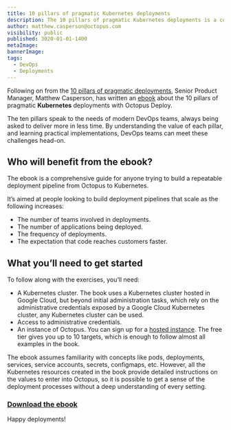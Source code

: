 ```yaml
---
title: 10 pillars of pragmatic Kubernetes deployments
description: The 10 pillars of pragmatic Kubernetes deployments is a comprehensive guide to building a repeatable deployment pipeline from Octopus to Kubernetes. Download the ebook. 
author: matthew.casperson@octopus.com
visibility: public
published: 3020-01-01-1400
metaImage: 
bannerImage: 
tags:
  - DevOps
  - Deployments
---
```


Following on from the [10 pillars of pragmatic deployments](https://octopus.com/blog/ten-pillars-of-pragmatic-deployments), Senior Product Manager, Matthew Casperson, has written an [ebook](https://github.com/OctopusDeploy/TenPillarsK8s/releases/latest) about the 10 pillars of pragmatic **Kubernetes** deployments with Octopus Deploy.

The ten pillars speak to the needs of modern DevOps teams, always being asked to deliver more in less time. By understanding the value of each pillar, and learning practical implementations, DevOps teams can meet these challenges head-on.


## Who will benefit from the ebook?

The ebook is a comprehensive guide for anyone trying to build a repeatable deployment pipeline from Octopus to Kubernetes. 

It’s aimed at people looking to build deployment pipelines that scale as the following increases:

- The number of teams involved in deployments.
- The number of applications being deployed.
- The frequency of deployments.
- The expectation that code reaches customers faster.


## What you’ll need to get started

To follow along with the exercises, you’ll need: 

- A Kubernetes cluster. The book uses a Kubernetes cluster hosted in Google Cloud, but beyond initial administration tasks, which rely on the administrative credentials exposed by a Google Cloud Kubernetes cluster, any Kubernetes cluster can be used.
- Access to administrative credentials. 
- An instance of Octopus. You can sign up for a [hosted instance](https://octopus.com). The free tier gives you up to 10 targets, which is enough to follow almost all examples in the book.

The ebook assumes familiarity with concepts like pods, deployments, services, service accounts, secrets, configmaps, etc. However, all the Kubernetes resources created in the book provide detailed instructions on the values to enter into Octopus, so it is possible to get a sense of the deployment processes without a deep understanding of every setting. 

### [Download the ebook](https://github.com/OctopusDeploy/TenPillarsK8s/releases/latest)

Happy deployments!
